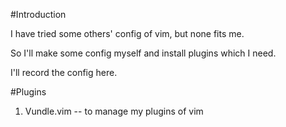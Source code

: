 #Introduction

I have tried some others' config of vim, but none fits me. 

So I'll make some config myself and install plugins which I need.

I'll record the config here.

#Plugins
1. Vundle.vim -- to manage my plugins of vim